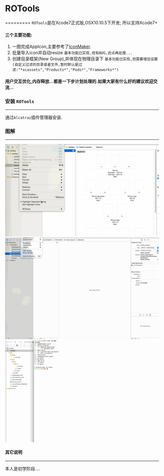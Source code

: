 # ROTools
=========
`ROTools`是在Xcode7正式版,OSX10.10.5下开发; 所以支持Xcode7+

#### 三个主要功能:

1. 一图完成AppIcon,主要参考了[IconMaker](https://github.com/kaphacius/IconMaker).
2. 批量导入icon并自动resize `基本功能已实现,但有BUG,迟点再处理...`
3. 创建目录框架(New Group),并体现在物理目录下 `基本功能已实现,但需要增加设置(自定义过滤的目录或者文件,暂时默认是过滤:"*xcassets","Products*","Pods*","Frameworks*")`

#### 用户交互优化,内存释放...都是一下步计划处理的.如果大家有什么好的建议欢迎交流...


### 安装 `ROTools` ###
-----------------------

通过`Alcatraz`插件管理器安装.

### 图解 ###
-----------------------


![](https://raw.githubusercontent.com/rongl/ROTools/master/use.gif)
![](https://raw.githubusercontent.com/rongl/ROTools/master/2.gif)
![](https://raw.githubusercontent.com/rongl/ROTools/master/3.gif)

#### 其它说明 ####
-----------------------
本人是初学阶段....



